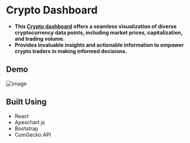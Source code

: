# Crypto Dashboard
- **This [Crypto dashboard](https://ambreshkumarsaini.github.io/crypto-dashboard/) offers a seamless visualization of diverse cryptocurrency data points, including market prices, capitalization, and trading volume.**
- **Provides invaluable insights and actionable information to empower crypto traders in making informed decisions.**

## Demo
![image](https://github.com/AmbreshKumarSaini/crypto-dashboard/assets/92514207/a9206b3a-f3c2-4bf8-a342-fe30fc3d74e7)

## Built Using 
- React
- Apexchart.js
- Bootstrap
- CoinGecko API
